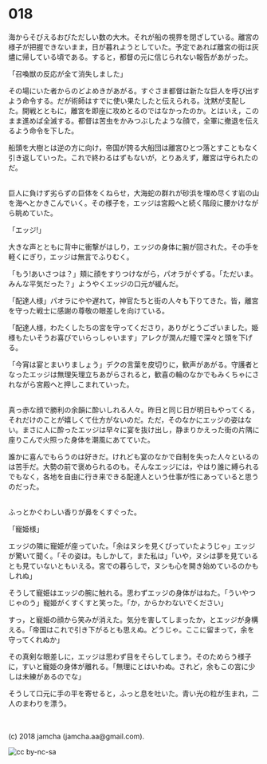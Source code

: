 # 018

海からそびえるおびただしい数の大木。それが船の視界を閉ざしている。離宮の様子が把握できないまま，日が暮れようとしていた。予定であれば離宮の街は灰燼に帰している頃である。すると，都督の元に信じられない報告があがった。  

「召喚獣の反応が全て消失しました」  

その場にいた者からのどよめきがあがる。すぐさま都督は新たな巨人を呼び出すよう命令する。だが術師はすでに使い果たしたと伝えられる。沈黙が支配した。開戦とともに，離宮を即座に攻めとるのではなかったのか。とはいえ，このまま進めば全滅する。都督は苦虫をかみつぶしたような顔で，全軍に撤退を伝えるよう命令を下した。  

船頭を大樹とは逆の方に向け，帝国が誇る大船団は離宮ひとつ落とすこともなく引き返していった。これで終わるはずもないが，とりあえず，離宮は守られたのだ。  

<br>  
巨人に負けず劣らずの巨体をくねらせ，大海蛇の群れが砂浜を埋め尽くす岩の山を海へとかきこんでいく。その様子を，エッジは宮殿へと続く階段に腰かけながら眺めていた。  

「エッジ!」  

大きな声とともに背中に衝撃がはしり，エッジの身体に腕が回された。その手を軽くにぎり，エッジは無言でふりむく。  

「もう!あいさつは？」頬に顔をすりつけながら，パオラがぐずる。「ただいま。みんな平気だった？」ようやくエッジの口元が緩んだ。  

「配達人様」パオラにやや遅れて，神官たちと街の人々も下りてきた。皆，離宮を守った戦士に感謝の尊敬の眼差しを向けている。  

「配達人様，わたくしたちの宮を守ってくださり，ありがとうございました。姫様もたいそうお喜びでいらっしゃいます」アレクが潤んだ瞳で深々と頭を下げる。  

「今宵は宴とまいりましょう」デクの言葉を皮切りに，歓声があがる。守護者となったエッジは無理矢理立ちあがらされると，歓喜の輪のなかでもみくちゃにされながら宮殿へと押しこまれていった。  

<br>  
真っ赤な顔で勝利の余韻に酔いしれる人々。昨日と同じ日が明日もやってくる，それだけのことが嬉しくて仕方がないのだ。ただ，そのなかにエッジの姿はない。まさに人に酔ったエッジは早々に宴を抜け出し，静まりかえった街の片隅に座りこんで火照った身体を潮風にあてていた。  

誰かに喜んでもらうのは好きだ。けれども宴のなかで自制を失った人々といるのは苦手だ。大勢の前で褒められるのも。そんなエッジには，やはり誰に縛られるでもなく，各地を自由に行き来できる配達人という仕事が性にあっていると思うのだった。  

<br>  
ふっとかぐわしい香りが鼻をくすぐった。  

「寵姫様」  

エッジの隣に寵姫が座っていた。「余はヌシを見くびっていたようじゃ」エッジが驚いて聞く。「その姿は。もしかして，また私は」「いや，ヌシは夢を見ているとも見ていないともいえる。宮での暮らしで，ヌシも心を開き始めているのかもしれぬ」  

そうして寵姫はエッジの腕に触れる。思わずエッジの身体がはねた。「ういやつじゃのう」寵姫がくすくすと笑った。「か，からかわないでください」  

すっ，と寵姫の顔から笑みが消えた。気分を害してしまったか，とエッジが身構える。「帝国はこれで引き下がるとも思えぬ。どうじゃ。ここに留まって，余を守ってくれぬか」  

その真剣な眼差しに，エッジは思わず目をそらしてしまう。そのためらう様子に，すいと寵姫の身体が離れる。「無理にとはいわぬ。されど，余もこの宮に少しは未練があるのでな」  

そうして口元に手の平を寄せると，ふっと息を吐いた。青い光の粒が生まれ，二人のまわりを漂う。  

<br>  
<br>  
(c) 2018 jamcha (jamcha.aa@gmail.com).  

![cc by-nc-sa](http://i.creativecommons.org/l/by-nc-sa/4.0/88x31.png)
